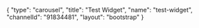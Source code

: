 {
    "type": "carousel",
    "title": "Test Widget",
    "name": "test-widget",
    "channelId": "91834481",
    "layout": "bootstrap"
}